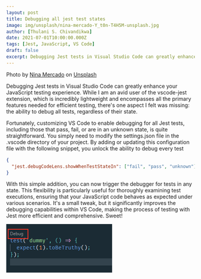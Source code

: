 ```yaml
---
layout: post
title: Debugging all jest test states
image: img/unsplash/nina-mercado-Y_t0n-T4H5M-unsplash.jpg
author: [Thulani S. Chivandikwa]
date: 2021-07-01T10:00:00.000Z
tags: [Jest, JavaScript, VS Code]
draft: false
excerpt: Debugging Jest tests in Visual Studio Code can greatly enhance your JavaScript testing experience
---
```


Photo by <a href="https://unsplash.com/@nina_mercado?utm_source=unsplash&utm_medium=referral&utm_content=creditCopyText">Nina Mercado</a> on <a href="https://unsplash.com/photos/Y_t0n-T4H5M?utm_source=unsplash&utm_medium=referral&utm_content=creditCopyText">Unsplash</a>

Debugging Jest tests in Visual Studio Code can greatly enhance your JavaScript testing experience. While I am an avid user of the vscode-jest extension, which is incredibly lightweight and encompasses all the primary features needed for efficient testing, there's one aspect I felt was missing: the ability to debug all tests, regardless of their state.

Fortunately, customizing VS Code to enable debugging for all Jest tests, including those that pass, fail, or are in an unknown state, is quite straightforward. You simply need to modify the settings.json file in the .vscode directory of your project. By adding or updating this configuration file with the following snippet, you unlock the ability to debug every test

```json
{
  "jest.debugCodeLens.showWhenTestStateIn": ["fail", "pass", "unknown"]
}
```

With this simple addition, you can now trigger the debugger for tests in any state. This flexibility is particularly useful for thoroughly examining test executions, ensuring that your JavaScript code behaves as expected under various scenarios. It's a small tweak, but it significantly improves the debugging capabilities within VS Code, making the process of testing with Jest more efficient and comprehensive. Sweet!

![](img/debug-jest.png)
